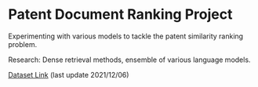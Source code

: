 # Patent Document Ranking Project

Experimenting with various models to tackle the patent similarity ranking problem. 

Research: Dense retrieval methods, ensemble of various language models. 

[Dataset Link](https://drive.google.com/drive/folders/1774KKIgqxPK4bThiPCXsi8UE6chMba0d?usp=sharing) (last update 2021/12/06) 
